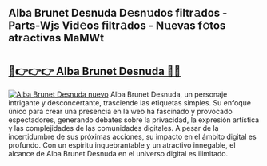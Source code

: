 ## Alba Brunet Desnuda D𝚎sn𝚞dos filtr𝚊dos - Parts-Wjs Vid𝚎os filtr𝚊dos - N𝚞evas f𝚘tos atr𝚊ctivas MaMWt

# <h2><a href="http://mb4uiya.tromn.icu/?c=Alba+Brunet+Desnuda">🔗👉👉👉 Alba Brunet Desnuda 🔗🔗</a></h2>

[![Alba Brunet Desnuda nuevo](https://i.imgur.com/pEAQMta.gif)](http://mb4uiya.tromn.icu/?c=Alba+Brunet+Desnuda)
Alba Brunet Desnuda, un personaje intrigante y desconcertante, trasciende las etiquetas simples. Su enfoque único para crear una presencia en la web ha fascinado y provocado espectadores, generando debates sobre la privacidad, la expresión artística y las complejidades de las comunidades digitales. A pesar de la incertidumbre de sus próximas acciones, su impacto en el ámbito digital es profundo. Con un espíritu inquebrantable y un atractivo innegable, el alcance de Alba Brunet Desnuda en el universo digital es ilimitado.
